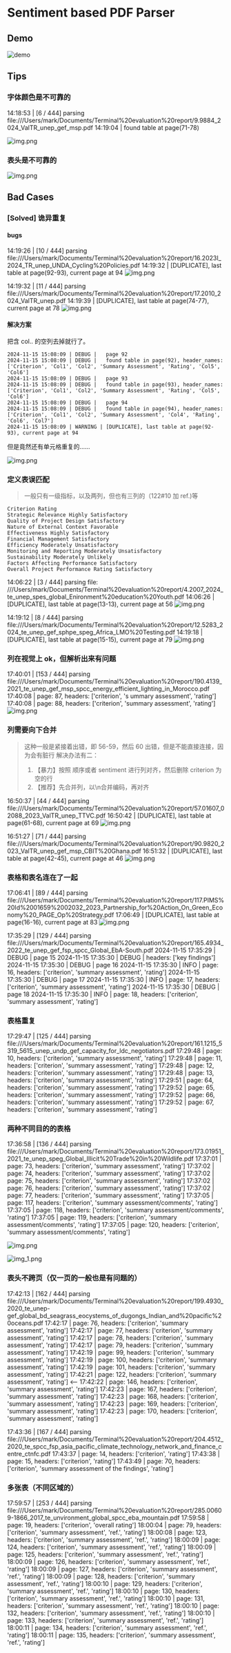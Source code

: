 # Sentiment based PDF Parser

## Demo

![demo](docs/image.png)

## Tips

### 字体颜色是不可靠的

14:18:53 | [6 / 444] parsing file:///Users/mark/Documents/Terminal%20evaluation%20report/9.9884_2024_ValTR_unep_gef_msp.pdf
14:19:04 | found table at page(71-78)

![img.png](docs/unreliable-font-color.png)

### 表头是不可靠的

![img.png](docs/unreliable-header.png)

## Bad Cases

### [Solved] 诡异重复

#### bugs

14:19:26 | [10 / 444] parsing file:///Users/mark/Documents/Terminal%20evaluation%20report/16.2023I_2024_TR_unep_UNDA_Cycling%20Policies.pdf
14:19:32 | [DUPLICATE], last table at page(92-93), current page at 94
![img.png](docs/wield-refound.png)

14:19:32 | [11 / 444] parsing file:///Users/mark/Documents/Terminal%20evaluation%20report/17.2010_2024_ValTR_unep.pdf
14:19:39 | [DUPLICATE], last table at page(74-77), current page at 78
![img.png](docs/wield-refound-2.png)

#### 解决方案

把含 col.. 的空列去掉就行了。

```
2024-11-15 15:08:09 | DEBUG |   page 92
2024-11-15 15:08:09 | DEBUG |   found table in page(92), header_names:
['Criterion', 'Col1', 'Col2', 'Summary Assessment', 'Rating', 'Col5', 'Col6']
2024-11-15 15:08:09 | DEBUG |   page 93
2024-11-15 15:08:09 | DEBUG |   found table in page(93), header_names:
['Criterion', 'Col1', 'Col2', 'Summary Assessment', 'Rating', 'Col5', 'Col6']
2024-11-15 15:08:09 | DEBUG |   page 94
2024-11-15 15:08:09 | DEBUG |   found table in page(94), header_names:
['Criterion', 'Col1', 'Col2', 'Summary Assessment', 'Col4', 'Rating', 'Col6', 'Col7']
2024-11-15 15:08:09 | WARNING | [DUPLICATE], last table at page(92-93), current page at 94
```

但是竟然还有单元格重复的……

![img.png](docs/cell-duplication.png)

### 定义表误匹配

> 一般只有一级指标，以及两列，但也有三列的（122#10 加 ref.)等

```
Criterion Rating
Strategic Relevance Highly Satisfactory
Quality of Project Design Satisfactory
Nature of External Context Favorable
Effectiveness Highly Satisfactory
Financial Management Satisfactory
Efficiency Moderately Unsatisfactory
Monitoring and Reporting Moderately Unsatisfactory
Sustainability Moderately Unlikely
Factors Affecting Performance Satisfactory
Overall Project Performance Rating Satisfactory
```

14:06:22 | [3 / 444] parsing file:
///Users/mark/Documents/Terminal%20evaluation%20report/4.2007_2024_te_unep_spes_global_Enironment%20education%20Youth.pdf
14:06:26 | [DUPLICATE], last table at page(13-13), current page at 56
![img.png](docs/definition-table.png)

14:19:12 | [8 / 444] parsing file:///Users/mark/Documents/Terminal%20evaluation%20report/12.5283_2024_te_unep_gef_sphpe_speg_Africa_LMO%20Testing.pdf
14:19:18 | [DUPLICATE], last table at page(15-15), current page at 79
![img.png](docs/definition-table-2.png)

### 列在视觉上 ok，但解析出来有问题

17:40:01 | [153 / 444] parsing file:///Users/mark/Documents/Terminal%20evaluation%20report/190.4139_2021_te_unep_gef_msp_spcc_energy_efficient_lighting_in_Morocco.pdf
17:40:08 | page: 87, headers: ['criterion', 's ummary assessment', 'rating']
17:40:08 | page: 88, headers: ['criterion', 'summary assessment', 'rating']
![img.png](docs/column-inconsistency.png)

### 列需要向下合并

> 这种一般是紧接着出错，即 56-59，然后 60 出错，但是不能直接连接，因为会有脏行
> 解决办法有二：
> 1. 【暴力】按照 顺序或者 sentiment 进行列对齐，然后删除 criterion 为空的行
> 2. 【推荐】先合并列，以\n合并编码，再对齐

16:50:37 | [44 / 444] parsing file:///Users/mark/Documents/Terminal%20evaluation%20report/57.01607_02088_2023_ValTR_unep_TTVC.pdf
16:50:42 | [DUPLICATE], last table at page(61-68), current page at 69
![img.png](docs/merge-down-header.png)

16:51:27 | [71 / 444] parsing file:///Users/mark/Documents/Terminal%20evaluation%20report/90.9820_2023_ValTR_unep_gef_msp_CBIT%20Ghana.pdf
16:51:32 | [DUPLICATE], last table at page(42-45), current page at 46
![img.png](docs/merge-down-header-2.png)

### 表格和表名连在了一起

17:06:41 | [89 / 444] parsing file:///Users/mark/Documents/Terminal%20evaluation%20report/117.PIMS%20Id%2001659%2002032_2023_Partnership_for%20Action_On_Green_Economy%20_PAGE_Op%20Strategy.pdf
17:06:49 | [DUPLICATE], last table at page(16-16), current page at 83
![img.png](docs/name-join.png)

17:35:29 | [129 / 444] parsing file:///Users/mark/Documents/Terminal%20evaluation%20report/165.4934_2022_te_unep_gef_fsp_spcc_Global_EbA-South.pdf
2024-11-15 17:35:29 | DEBUG |   page 15
2024-11-15 17:35:30 | DEBUG | headers: ['key findings']
2024-11-15 17:35:30 | DEBUG |   page 16
2024-11-15 17:35:30 | INFO | page: 16, headers: ['criterion', 'summary assessment', 'rating']
2024-11-15 17:35:30 | DEBUG |   page 17
2024-11-15 17:35:30 | INFO | page: 17, headers: ['criterion', 'summary assessment', 'rating']
2024-11-15 17:35:30 | DEBUG |   page 18
2024-11-15 17:35:30 | INFO | page: 18, headers: ['criterion', 'summary assessment', 'rating']

### 表格重复

17:29:47 | [125 / 444] parsing file:///Users/mark/Documents/Terminal%20evaluation%20report/161.1215_5319_5615_unep_undp_gef_capacity_for_ldc_negotiators.pdf
17:29:48 | page: 10, headers: ['criterion', 'summary assessment', 'rating']
17:29:48 | page: 11, headers: ['criterion', 'summary assessment', 'rating']
17:29:48 | page: 12, headers: ['criterion', 'summary assessment', 'rating']
17:29:48 | page: 13, headers: ['criterion', 'summary assessment', 'rating']
17:29:51 | page: 64, headers: ['criterion', 'summary assessment', 'rating']
17:29:52 | page: 65, headers: ['criterion', 'summary assessment', 'rating']
17:29:52 | page: 66, headers: ['criterion', 'summary assessment', 'rating']
17:29:52 | page: 67, headers: ['criterion', 'summary assessment', 'rating']

### 两种不同目的的表格

17:36:58 | [136 / 444] parsing file:///Users/mark/Documents/Terminal%20evaluation%20report/173.01951_2021_te_unep_speg_Global_Illicit%20Trade%20in%20Wildlife.pdf
17:37:01 | page: 73, headers: ['criterion', 'summary assessment', 'rating']
17:37:02 | page: 74, headers: ['criterion', 'summary assessment', 'rating']
17:37:02 | page: 75, headers: ['criterion', 'summary assessment', 'rating']
17:37:02 | page: 76, headers: ['criterion', 'summary assessment', 'rating']
17:37:02 | page: 77, headers: ['criterion', 'summary assessment', 'rating']
17:37:05 | page: 117, headers: ['criterion', 'summary assessment/comments', 'rating']
17:37:05 | page: 118, headers: ['criterion', 'summary assessment/comments', 'rating']
17:37:05 | page: 119, headers: ['criterion', 'summary assessment/comments', 'rating']
17:37:05 | page: 120, headers: ['criterion', 'summary assessment/comments', 'rating']

![img.png](docs/diff-table-1.png)

![img_1.png](docs/diff-table-2.png)

### 表头不跨页（仅一页的一般也是有问题的）

17:42:13 | [162 / 444] parsing file:///Users/mark/Documents/Terminal%20evaluation%20report/199.4930_2020_te_unep-gef_global_bd_seagrass_eocystems_of_dugongs_Indian_and%20pacific%20oceans.pdf
17:42:17 | page: 76, headers: ['criterion', 'summary assessment', 'rating']
17:42:17 | page: 77, headers: ['criterion', 'summary assessment', 'rating']
17:42:17 | page: 78, headers: ['criterion', 'summary assessment', 'rating']
17:42:17 | page: 79, headers: ['criterion', 'summary assessment', 'rating']
17:42:19 | page: 99, headers: ['criterion', 'summary assessment', 'rating']
17:42:19 | page: 100, headers: ['criterion', 'summary assessment', 'rating']
17:42:19 | page: 101, headers: ['criterion', 'summary assessment', 'rating']
17:42:21 | page: 122, headers: ['criterion', 'summary assessment', 'rating'] <--
17:42:22 | page: 146, headers: ['criterion', 'summary assessment', 'rating']
17:42:23 | page: 167, headers: ['criterion', 'summary assessment', 'rating']
17:42:23 | page: 168, headers: ['criterion', 'summary assessment', 'rating']
17:42:23 | page: 169, headers: ['criterion', 'summary assessment', 'rating']
17:42:23 | page: 170, headers: ['criterion', 'summary assessment', 'rating']

17:43:36 | [167 / 444] parsing file:///Users/mark/Documents/Terminal%20evaluation%20report/204.4512_2020_te_spcc_fsp_asia_pacific_climate_technology_network_and_finance_centre_ctnfc.pdf
17:43:37 | page: 14, headers: ['criterion', 'rating']
17:43:38 | page: 15, headers: ['criterion', 'rating']
17:43:49 | page: 70, headers: ['criterion', 'summary assessment of the findings', 'rating']

### 多张表（不同区域的）

17:59:57 | [253 / 444] parsing file:///Users/mark/Documents/Terminal%20evaluation%20report/285.00609-1866_2017_te_unvironment_global_spcc_eba_mountain.pdf
17:59:58 | page: 19, headers: ['criterion', 'overall rating']
18:00:04 | page: 79, headers: ['criterion', 'summary assessment', 'ref.', 'rating']
18:00:08 | page: 123, headers: ['criterion', 'summary assessment', 'ref.', 'rating']
18:00:09 | page: 124, headers: ['criterion', 'summary assessment', 'ref.', 'rating']
18:00:09 | page: 125, headers: ['criterion', 'summary assessment', 'ref.', 'rating']
18:00:09 | page: 126, headers: ['criterion', 'summary assessment', 'ref.', 'rating']
18:00:09 | page: 127, headers: ['criterion', 'summary assessment', 'ref.', 'rating']
18:00:09 | page: 128, headers: ['criterion', 'summary assessment', 'ref.', 'rating']
18:00:10 | page: 129, headers: ['criterion', 'summary assessment', 'ref.', 'rating']
18:00:10 | page: 130, headers: ['criterion', 'summary assessment', 'ref.', 'rating']
18:00:10 | page: 131, headers: ['criterion', 'summary assessment', 'ref.', 'rating']
18:00:10 | page: 132, headers: ['criterion', 'summary assessment', 'ref.', 'rating']
18:00:10 | page: 133, headers: ['criterion', 'summary assessment', 'ref.', 'rating']
18:00:11 | page: 134, headers: ['criterion', 'summary assessment', 'ref.', 'rating']
18:00:11 | page: 135, headers: ['criterion', 'summary assessment', 'ref.', 'rating']
